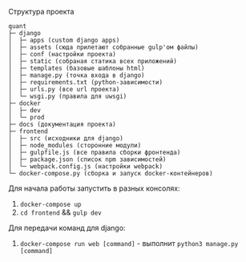 Структура проекта

```
quant
├─ django
│  ├─ apps (custom django apps)
│  ├─ assets (сюда прилетают собранные gulp'ом файлы)
│  ├─ conf (настройки проекта)
│  ├─ static (собраная статика всех приложений)
│  ├─ templates (базовые шаблоны html)
│  ├─ manage.py (точка входа в django)
│  ├─ requirements.txt (python-зависимости)
│  ├─ urls.py (все url проекта)
│  └─ wsgi.py (правила для uwsgi)
├─ docker
│  ├─ dev
│  └─ prod
├─ docs (документация проекта)
├─ frontend
│  ├─ src (исходники для django)
│  ├─ node_modules (сторонние модули)
│  ├─ gulpfile.js (все правила сборки фронтенда)
│  ├─ package.json (список npm зависимостей)
│  └─ webpack.config.js (настройки webpack)
└─ docker-compose.py (сборка и запуск docker-контейнеров)
```

Для начала работы запустить в разных консолях:
1. `docker-compose up`
2. `cd frontend` && `gulp dev`

Для передачи команд для django:
1. `docker-compose run web [command]` - выполнит `python3 manage.py [command]`